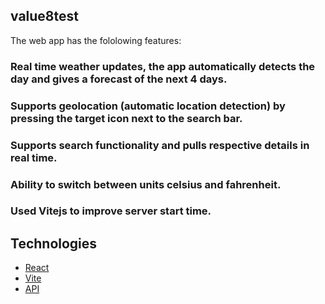 ## value8test

The web app has the fololowing features:

### Real time weather updates, the app automatically detects the day and gives a forecast of the next 4 days.
### Supports geolocation (automatic location detection) by pressing the target icon next to the search bar.
### Supports search functionality and pulls respective details in real time.
### Ability to switch between units celsius and fahrenheit.
### Used Vitejs to improve server start time.

## Technologies

- [React](https://react.dev/)
- [Vite](https://vitejs.dev/)
- [API](https://www.weatherapi.com/)
